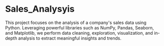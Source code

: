 # Sales_Analysyis
This project focuses on the analysis of a company's sales data using Python. Leveraging powerful libraries such as NumPy, Pandas, Seaborn, and Matplotlib, we perform data cleaning, exploration, visualization, and in-depth analysis to extract meaningful insights and trends.

